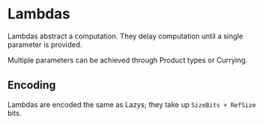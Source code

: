 # Lambdas

Lambdas abstract a computation.
They delay computation until a single parameter is provided.

Multiple parameters can be achieved through Product types or Currying.

## Encoding
Lambdas are encoded the same as Lazys; they take up `SizeBits + RefSize` bits.
